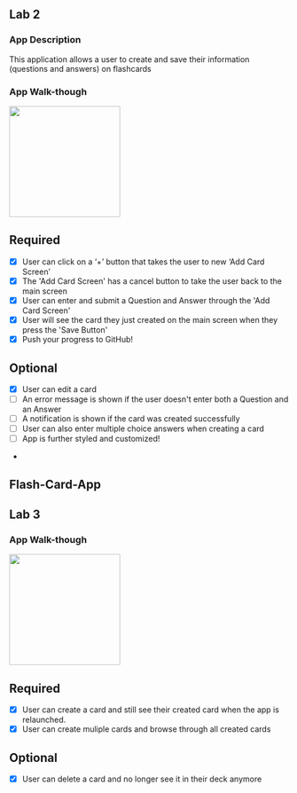 ## Lab 2

### App Description
This application allows a user to create and save their information (questions and answers) on flashcards

### App Walk-though

<img src="https://user-images.githubusercontent.com/71245496/159107500-4bf4e1a5-a882-41cb-8f67-aa4d452a4234.gif" width=200><br>

## Required
- [x] User can click on a ‘+’ button that takes the user to new ‘Add Card Screen’
- [x] The 'Add Card Screen' has a cancel button to take the user back to the main screen
- [x] User can enter and submit a Question and Answer through the 'Add Card Screen'
- [x] User will see the card they just created on the main screen when they press the 'Save Button'
- [x] Push your progress to GitHub!

## Optional
- [x] User can edit a card
- [ ] An error message is shown if the user doesn't enter both a Question and an Answer
- [ ] A notification is shown if the card was created successfully
- [ ] User can also enter multiple choice answers when creating a card
- [ ] App is further styled and customized!
-

 ## Flash-Card-App
 
 ## Lab 3
 
 ### App Walk-though

<img src="https://user-images.githubusercontent.com/71245496/162103221-ce16c185-f274-451b-85be-ffac83902dbf.gif" width=200><br>

 ## Required
- [x] User can create a card and still see their created card when the app is relaunched.
- [x] User can create muliple cards and browse through all created cards
## Optional
- [x] User can delete a card and no longer see it in their deck anymore

